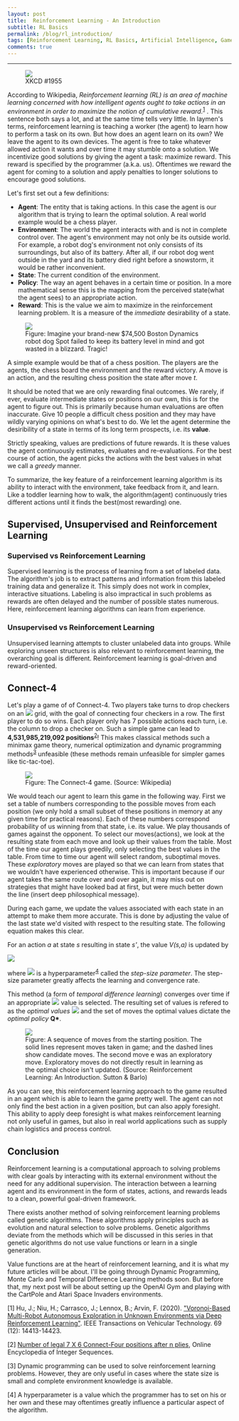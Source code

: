 ```yaml
---
layout: post
title:  Reinforcement Learning - An Introduction
subtitle: RL Basics
permalink: /blog/rl_introduction/
tags: [Reinforcement Learning, RL Basics, Artificial Intelligence, Games and AI]
comments: true
---
```


* * *
<meta property="og:image" content="/images/rl/rl_theme.png" />
<meta property="og:url" content="https://shirsho-12.github.io" />
<meta property="og:description" content="An Introduction to Reinforcement Learning">

<figure>
    <img src="/images/rl/xkcd_robot.png" desc="https://xkcd.com/1955/">
    <figcaption>XKCD #1955</figcaption>
</figure>

According to Wikipedia, _Reinforcement learning (RL) is an area of machine learning concerned with how intelligent agents ought to take actions in an environment in order to maximize the notion of cumulative reward._<sup>[1](#myfootnote1)</sup> . This sentence both says a lot, and at the same time tells very little. In laymen's terms, reinforcement learning is teaching a worker (the agent) to learn how to perform a task on its own. But how does an agent learn on its own? We leave the agent to its own devices. The agent is free to take whatever allowed action it wants and over time it may stumble onto a solution. We incentivize good solutions by giving the agent a task: maximize reward. This reward is specified by the programmer (a.k.a. us). Oftentimes we reward the agent for coming to a solution and apply penalties to longer solutions to encourage good solutions. 

Let's first set out a few definitions:
- **Agent**: The entity that is taking actions. In this case the agent is our algorithm that is trying to learn the optimal solution. A real world example would be a chess player.
- **Environment**: The world the agent interacts with and is not in complete control over. The agent's environment may not only be its outside world. For example, a robot dog's environment not only consists of its surroundings, but also of its battery. After all, if our robot dog went outside in the yard and its battery died right before a snowstorm, it would be rather inconvenient.
- **State**: The current condition of the environment.
- **Policy**: The way an agent behaves in a certain time or position. In a more mathematical sense this is the mapping from the perceived state(what the agent sees) to an appropriate action.
- **Reward**: This is the value we aim to maximize in the reinforcement learning problem. It is a measure of the *immediate* desirability of a state.

<figure>
    <img src="/images/rl/Spot_the_dog.jpg" desc="Spot the Dog">
    <figcaption padding-bottom=25px>Figure: Imagine your brand-new $74,500 Boston Dynamics robot dog Spot failed to keep its battery level in mind and got wasted in a blizzard. Tragic! </figcaption>
</figure>



A simple example would be that of a chess position. The players are the agents, the chess board the environment and the reward victory. A move is an action, and the resulting chess position the state after move *t*. 

It should be noted that we are only rewarding final outcomes. We rarely, if ever, evaluate intermediate states or positions on our own, this is for the agent to figure out. This is primarily because human evaluations are often inaccurate. Give 10 people a difficult chess position and they may have wildly varying opinions on what's best to do. We let the agent determine the desiribility of a state in terms of its long term prospects, i.e. its **value**. 

Strictly speaking, values are predictions of future rewards. It is these values the agent continuously estimates, evaluates and re-evaluations. For the best course of action, the agent picks the actions with the best values in what we call a *greedy* manner.

To summarize, the key feature of a reinforcement learning algorithm is its ability to interact with the environment, take feedback from it, and learn. Like a toddler learning how to walk, the algorithm(agent) continuously tries different actions until it finds the best(most rewarding) one.

## Supervised, Unsupervised and Reinforcement Learning
### Supervised vs Reinforcement Learning
Supervised learning is the process of learning from a set of labeled data. The algorithm's job is to extract patterns and information from this labeled training data and generalize it. This simply does not work in complex, interactive situations. Labeling is also impractical in such problems as rewards are often delayed and the number of possible states numerous. Here, reinforcement learning algorithms can learn from experience.

### Unsupervised vs Reinforcement Learning
Unsupervised learning attempts to cluster unlabeled data into groups. While exploring unseen structures is also relevant to reinforcement learning, the overarching goal is different. Reinforcement learning is goal-driven and reward-oriented. 


## Connect-4

Let's play a game of of Connect-4. Two players take turns to drop checkers on an <img src="https://render.githubusercontent.com/render/math?math=6\times 7"> grid, with the goal of connecting four checkers in a row. The first player to do so wins. Each player only has 7 possible actions each turn, i.e. the column to drop a checker on. Such a simple game can lead to **4,531,985,219,092 positions**<sup>[2](#myfootnote2)</sup>! This makes classical methods such a minimax game theory, numerical optimization and dynamic programming methods<sup>[3](#myfootnote3)</sup> unfeasible (these methods remain unfeasible for simpler games like tic-tac-toe).  

<figure>
    <img src="/images/rl/Connect_Four.gif" desc="Connect-4">
    <figcaption padding-bottom=25px>Figure: The Connect-4 game. (Source: Wikipedia) </figcaption>
</figure>



We would teach our agent to learn this game in the following way. First we set a table of numbers corresponding to the possible moves from each position (we only hold a small subset of these positions in memory at any given time for practical reasons). Each of these numbers correspond probability of us winning from that state, i.e. its value. We play thousands of games against the opponent. To select our moves(actions), we look at the resulting state from each move and look up their values from the table. Most of the time our agent plays greedily, only selecting the best values in the table. From time to time our agent will select random, suboptimal moves. These _exploratory_ moves are played so that we can learn from states that we wouldn't have experienced otherwise. This is important because if our agent takes the same route over and over again, it may miss out on strategies that might have looked bad at first, but were much better down the line (insert deep philosophical message). 

During each game, we update the values associated with each state in an attempt to make them more accurate. This is done by adjusting the value of the last state we'd visited with respect to the resulting state. The following equation makes this clear.

For an action _a_ at state _s_ resulting in state _s'_, the value _V(s,a)_ is updated by

<img src="https://render.githubusercontent.com/render/math?math=V(s,a) \leftarrow V(s, a) + \alpha [V_{best}(s') - V(s,a)]">


where <img src="https://render.githubusercontent.com/render/math?math=\alpha"> is a hyperparameter<sup>[4](#myfootnote4)</sup> called the *step-size parameter*. The step-size parameter greatly affects the learning and convergence rate.

This method (a form of *temporal difference learning*) converges over time if an appropriate <img src="https://render.githubusercontent.com/render/math?math=\alpha"> value is selected. The resulting set of values is refered to as the *optimal values* <img src="https://render.githubusercontent.com/render/math?math=V^*"> and the set of moves the optimal values dictate the *optimal policy* __Q*__.

<figure>
    <img src="/images/rl/backup_diag_connect_4.png" desc="Backup Digram: Connect 4">
    <figcaption padding-bottom=25px>Figure: A sequence of moves from the starting position. The solid lines represent moves taken in game; and the dashed lines show candidate moves. The second move e was an exploratory move. Exploratory moves do not directly result in learning as the optimal choice isn't updated.  (Source: Reinforcement Learning: An Introduction. Sutton & Barlo) </figcaption>
</figure>



As you can see, this reinforcement learning approach to the game resulted in an agent which is able to learn the game pretty well. The agent can not only find the best action in a given position, but can also apply foresight. This ability to apply deep foresight is what makes reinforcement learning not only useful in games, but also in real world applications such as supply chain logistics and process control.

## Conclusion
Reinforcement learning is a computational approach to solving problems with clear goals by interacting with its external environment without the need for any additional supervision. The interaction between a learning agent and its environment in the form of states, actions, and rewards leads to a clean, powerful goal-driven framework.

There exists another method of solving reinforcement learning problems called genetic algorithms. These algorithms apply principles such as evolution and natural selection to solve problems. Genetic algorithms deviate from the methods which will be discussed in this series in that genetic algorithms do not use value functions or learn in a single generation.

Value functions are at the heart of reinforcement learning, and it is what my future articles will be about. I'll be going through Dynamic Programming, Monte Carlo and Temporal Difference Learning methods soon. But before that, my next post will be about setting up the OpenAI Gym and playing with the CartPole and Atari Space Invaders environments.


<a name="myfootnote1">[1]</a> Hu, J.; Niu, H.; Carrasco, J.; Lennox, B.; Arvin, F. (2020). ["Voronoi-Based Multi-Robot Autonomous Exploration in Unknown Environments via Deep Reinforcement Learning"](https://ieeexplore.ieee.org/abstract/document/9244647). IEEE Transactions on Vehicular Technology. 69 (12): 14413-14423.

<a name="myfootnote2">[2]</a> [Number of legal 7 X 6 Connect-Four positions after n plies](https://oeis.org/A212693), Online Encyclopedia of Integer Sequences.

<a name="myfootnote3">[3]</a> Dynamic programming can be used to solve reinforcement learning problems. However, they are only useful in cases where the state size is small and complete environment knowledge is available. 

<a name="myfootnote4">[4]</a> A hyperparameter is a value which the programmer has to set on his or her own and these may oftentimes greatly influence a particular aspect of the algorithm.








